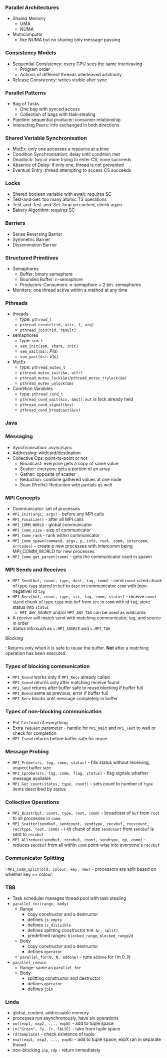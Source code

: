 

### Parallel Architectures

- Shared Memory
    + UMA
    + NUMA
- Multicomputer
    + like NUMA but no sharing only message passing

### Consistency Models

- Sequential Consistency: every CPU sees the same interleaving
    + Program order
    + Actions of different threads interleaved arbitrarily
- Release Consistency: writes visible after sync

### Parallel Patterns

- Bag of Tasks
    + One bag with synced access
    + Collection of bags with task-stealing
- Pipeline: sequential producer-consumer relationship
- Interacting Peers: info exchanged in both directions

### Shared Variable Synchronisation

- MutEx: only one accesses a resource at a time
- Condition Synchronisation: delay until condition met
- Deadlock: two or more trying to enter CS, none succeeds
- Absence of Delay: if only one, thread is not prevented
- Eventual Entry: thread attempting to access CS succeeds

### Locks

- Shared boolean variable with await: requires SC
- Test-and-Set: too many atomic TS operations
- Test-and-Test-and-Set: loop on cached, check again
- Bakery Algorithm: requires SC

### Barriers

- Sense Reversing Barrier
- Symmetric Barrier
- Dissemination Barrier

### Structured Primitives

- Semaphores
    + Buffer: binary semaphore
    + Bounded Buffer: n-semaphore
    + Producers-Consumers: n-semaphore + 2 bin. semaphores
- Monitors: one thread active within a method at any time

### Pthreads

- threads
    + type: `pthread_t`
    + `pthread_create(tid, attr, f, arg)`
    + `pthread_join(tid, result)`
- semaphores
    + type: `sem_t`
    + `sem_init(sem, share, init)`
    + `sem_wait(&s)`: $P(s)$
    + `sem_post(&s)`: $V(s)$
- MutEx
    + type: `pthread_mutex_t`
    + `pthread_mutex_init(&m, attr)`
    + `pthread_mutex_lock(&m)`/`pthread_mutex_trylock(&m)`
    + `pthread_mutex_unlock(&m)`
- Condition Variables
    + type: `pthread_cond_t`
    + `pthread_cond_wait(&cv, &mut)`: `mut` is lock already held
    + `pthread_cond_signal(&cv)`
    + `pthread_cond_broadcast(&cv)`

### Java

### Messaging

- Synchronisation: async/sync
- Addressing: wildcard/destination
- Collective Ops: point-to-point or not
    + Broadcast: everyone gets a copy of same value
    + Scatter: everyone gets a portion of an array
    + Gather: opposite of scatter
    + Reduction: combine gathered values at one node
    + Scan (Prefix): Reduction with partials as well

### MPI Concepts

- Communicator: set of processes
- `MPI_Init(argc, argv)` - before any MPI calls
- `MPI_Finalize()` - after all MPI calls
- `MPI_COMM_WORLD` - global communicator
- `MPI_Comm_size` - size of communicator
- `MPI_Comm_rank` - rank within communicator
- `MPI_Comm_spawn(command, argv, p, info, root, comm, intercomm, errcodes)` - create p new processes with intercomm being MPI_COMM_WORLD for new processes
- `MPI_Comm_get_parent(comm)` - gets the communicator used in spawn

### MPI Sends and Receives

- `MPI_Send(buf, count, type, dest, tag, comm)` - send `count` sized chunk of type `type` stored in `buf` to `dest` in communicator `comm` with (non-negative) id `tag`
- `MPI_Recv(buf, count, type, src, tag, comm, status)` - receive `count` sized chunk of type `type` into `buf` from `src` in `comm` with id `tag`, store status into `status`
    + `MPI_ANY_SOURCE` and/or `MPI_ANY_TAG` can be used as wildcards
- A receive will match send with matching communicator, tag, and source in order
- Status info such as `s.MPI_SOURCE` and `s.MPI_TAG`

Blocking

:   Returns only when it is safe to reuse the buffer. **Not** after a matching operation has been executed.

### Types of blocking communication

- `MPI_Rsend` works only if `MPI_Recv` already called
- `MPI_Ssend` returns only after matching receive found
- `MPI_Send` returns after buffer safe to reuse blocking if buffer full
- `MPI_Bsend` same as previous, error if buffer full
- `MPI_Recv` blocks until message completely in buffer

### Types of non-blocking communication

- Put `I` in front of everything
- Extra `request` parameter - handle for `MPI_Wait` and `MPI_Test` to wait or check for completion
- `MPI_Isend` returns before buffer safe for reuse

### Message Probing

- `MPI_Probe(src, tag, comm, status)` - fills status without receiving, inspect buffer size
- `MPI_Iprobe(src, tag, comm, flag, status)` - flag signals whether message available
- `MPI_Get_count(status, type, count)` - sets count to number of `type` items described by status

### Collective Operations

- `MPI_Bcast(buf, count, type, root, comm)` - broadcast of `buf` from `root` to all processes in `comm`
- `MPI_Scatter(sendbuf, sendcount, sendtype, recvbuf, recvcount, recvtype, root, comm)` - i-th chunk of size `sendcount` from `sendbuf` is sent to `recvbuf`
- `MPI_Allreduce(sendbuf, recvbuf, count, sendtype, op, comm)` - reduces `sendbuf` from all within `comm` point-wise into everyone's `recvbuf`

### Communicator Splitting

:   `MPI_Comm_split(old, colour, key, new)` - processors are split based on whether key == colour.

### TBB

- Task scheduler manages thread pool with task stealing
- `parallel_for(range, body)`
    + Range
        * copy constructor and a destructor
        * defines `is_empty`
        * defines `is_divisible`
        * defines splitting constructor `R(R &r, split)`
        * predefined ranges: `blocked_range`, `blocked_range2d`
    + Body
        * copy constructor and a destructor
        * defines `operator`
    + `parallel_for(0, N, addone)` - runs `addone` for i in 0..N
- `parallel_reduce`
    + Range: same as `parallel_for`
    + Body
        * splitting constructor and destructor
        * defines `operator`
        * defines `join`

### Linda

- global, content-addressable memory
- processes run asynchronously, have six operations
- `out(exp1, exp2, ..., expN)` - add to tuple space
- `in("Green", ?y, ?r, FALSE)` - take from tuple space
- `rd(template)` - check existence of tuple
- `eval(exp1, exp2, ..., expN)` - add to tuple space, expX ran in separate thread
- non-blocking `inp`, `rdp` - return immediately
